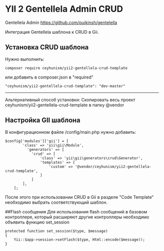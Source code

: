 YII 2 Gentellela Admin CRUD
==========================

Gentellela Admin
https://github.com/puikinsh/gentelella

Интеграция Gentellela шаблона к CRUD в Gii.

## Установка CRUD шаблона

Нужно выполнить:

    composer require ceyhunism/yii2-gentellela-crud-template

или добавить в composer.json в "required"

    "ceyhunism/yii2-gentellela-crud-template": "dev-master"

----
Альтернативный способ установки:
    Скопировать весь проект ceyhunism/yii2-gentellela-crud-template в папку @vendor

## Настройка GII шаблона

В конфигурационном файле /config/main.php нужно добавить:

```````
$config['modules']['gii'] = [
        'class' => 'yii\gii\Module',
          'generators' => [ 
            'crud' => [
                'class' => 'yii\gii\generators\crud\Generator',
                'templates' => [ 
                    'custom' => '@vendor/ceyhunism/yii2-gentellela-crud-template',
                ]
            ]
        ],
    ];
```````

После этого при использовании CRUD в Gii в разделе "Code Template" необходимо выбрать соответствующий шаблон.

##Flash cообщения
Для использования flash сообщений в базовом контроллере, который расширяют другие контроллеры необходимо объявить функцию set_session

```````
protected function set_session($type, $message)
{
    Yii::$app->session->setFlash($type, Html::encode($message));
}
```````